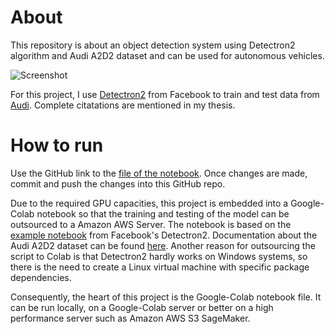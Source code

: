 # About

This repository is about an object detection system using Detectron2 algorithm and Audi A2D2 dataset and can be used for autonomous vehicles.


![Screenshot](preview_files/example_output.jpg)

For this project, I use [Detectron2](https://github.com/facebookresearch/detectron2) from Facebook  to train and test data
from [Audi](https://www.a2d2.audi/a2d2/en.html). Complete citatations are mentioned in my thesis.



# How to run
Use the GitHub link to the [file of the notebook](https://colab.research.google.com/github/FabianGermany/AutonomousDrivingDetectron2/blob/main/Detectron2_Personal_Notebook_GoogleDrive_Instance.ipynb "Jupyter Notebook inside GitHub"). Once changes are made, commit and push the changes into this GitHub repo.

Due to the required GPU capacities, this project is embedded into a Google-Colab notebook so that the training and testing of the model can be outsourced to a Amazon AWS Server. The notebook is based on the [example notebook](https://colab.research.google.com/drive/16jcaJoc6bCFAQ96jDe2HwtXj7BMD_-m5) from Facebook's Detectron2. Documentation about the Audi A2D2 dataset can be found [here](https://www.a2d2.audi/a2d2/en/tutorial.html).
Another reason for outsourcing the script to Colab is that Detectron2 hardly works on Windows systems, so there is the need to create a Linux virtual machine with specific package dependencies.

Consequently, the heart of this project is the Google-Colab notebook file. It can be run locally, on a Google-Colab server or better on a high performance server such as Amazon AWS S3 SageMaker.